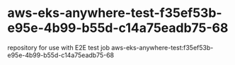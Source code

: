 # aws-eks-anywhere-test-f35ef53b-e95e-4b99-b55d-c14a75eadb75-68
repository for use with E2E test job aws-eks-anywhere-test:f35ef53b-e95e-4b99-b55d-c14a75eadb75-68
